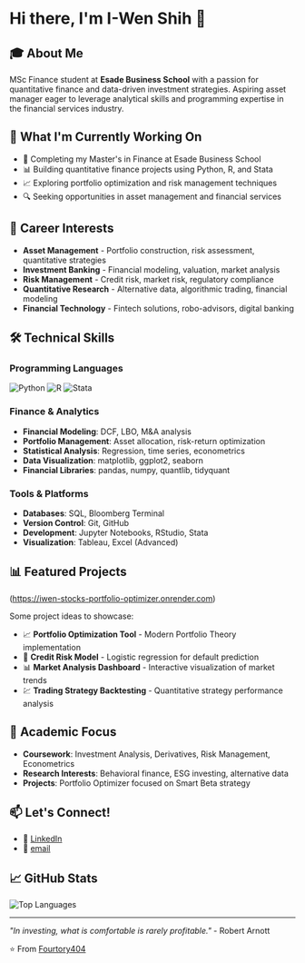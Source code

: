 # Hi there, I'm I-Wen Shih 👋

## 🎓 About Me
MSc Finance student at **Esade Business School** with a passion for quantitative finance and data-driven investment strategies. Aspiring asset manager eager to leverage analytical skills and programming expertise in the financial services industry.

## 🚀 What I'm Currently Working On
- 🎯 Completing my Master's in Finance at Esade Business School
- 📊 Building quantitative finance projects using Python, R, and Stata
- 📈 Exploring portfolio optimization and risk management techniques
- 🔍 Seeking opportunities in asset management and financial services

## 💼 Career Interests
- **Asset Management** - Portfolio construction, risk assessment, quantitative strategies
- **Investment Banking** - Financial modeling, valuation, market analysis
- **Risk Management** - Credit risk, market risk, regulatory compliance
- **Quantitative Research** - Alternative data, algorithmic trading, financial modeling
- **Financial Technology** - Fintech solutions, robo-advisors, digital banking

## 🛠️ Technical Skills

### Programming Languages
![Python](https://img.shields.io/badge/Python-3776AB?style=for-the-badge&logo=python&logoColor=white)
![R](https://img.shields.io/badge/R-276DC3?style=for-the-badge&logo=r&logoColor=white)
![Stata](https://img.shields.io/badge/Stata-1F4E79?style=for-the-badge&logo=stata&logoColor=white)

### Finance & Analytics
- **Financial Modeling**: DCF, LBO, M&A analysis
- **Portfolio Management**: Asset allocation, risk-return optimization
- **Statistical Analysis**: Regression, time series, econometrics
- **Data Visualization**: matplotlib, ggplot2, seaborn
- **Financial Libraries**: pandas, numpy, quantlib, tidyquant

### Tools & Platforms
- **Databases**: SQL, Bloomberg Terminal
- **Version Control**: Git, GitHub
- **Development**: Jupyter Notebooks, RStudio, Stata
- **Visualization**: Tableau, Excel (Advanced)

## 📊 Featured Projects
(https://iwen-stocks-portfolio-optimizer.onrender.com)

Some project ideas to showcase:
- 📈 **Portfolio Optimization Tool** - Modern Portfolio Theory implementation
- 🏦 **Credit Risk Model** - Logistic regression for default prediction
- 📊 **Market Analysis Dashboard** - Interactive visualization of market trends
- 💹 **Trading Strategy Backtesting** - Quantitative strategy performance analysis

## 🎯 Academic Focus
- **Coursework**: Investment Analysis, Derivatives, Risk Management, Econometrics
- **Research Interests**: Behavioral finance, ESG investing, alternative data
- **Projects**: Portfolio Optimizer focused on Smart Beta strategy

## 📫 Let's Connect!
- 💼 [LinkedIn](www.linkedin.com/in/i-wen-shih-27960426b)
- 📧 [email](mailto:iwen.shih@alumni.esade.edu)


## 📈 GitHub Stats

![Top Languages](https://github-readme-stats.vercel.app/api/top-langs/?username=Fourtory404&layout=compact)

---
*"In investing, what is comfortable is rarely profitable."* - Robert Arnott

⭐️ From [Fourtory404](https://github.com/Fourtory404)
